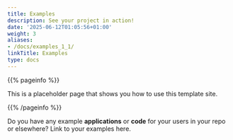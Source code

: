 ```yaml
---
title: Examples
description: See your project in action!
date: '2025-06-12T01:05:56+01:00'
weight: 3
aliases:
- /docs/examples_1_1/
linkTitle: Examples
type: docs
---
```


{{% pageinfo %}}

This is a placeholder page that shows you how to use this template site.

{{% /pageinfo %}}

Do you have any example **applications** or **code** for your users in your repo
or elsewhere? Link to your examples here.
